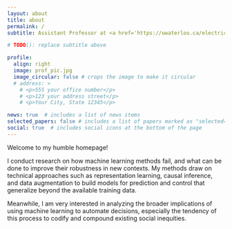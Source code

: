 ```yaml
---
layout: about
title: about
permalink: /
subtitle: Assistant Professor at <a href='https://uwaterloo.ca/electrical-computer-engineering/'>University of Waterloo</a>. Faculty Affiliate at <a href='https://vectorinstitute.ai/'>Vector Institute for Artificial Intelligence</a> and <a href='https://srinstitute.utoronto.ca/'>Schwartz Reisman Institute for Technology and Society</a>. 

# TODO(): replace subtitle above

profile:
  align: right
  image: prof_pic.jpg
  image_circular: false # crops the image to make it circular
  # address: >
    # <p>555 your office number</p>
    # <p>123 your address street</p>
    # <p>Your City, State 12345</p>

news: true  # includes a list of news items
selected_papers: false # includes a list of papers marked as "selected={true}"
social: true  # includes social icons at the bottom of the page
---
```


Welcome to my humble homepage!

I conduct research on how machine learning methods fail, and what can be done to improve their robustness in new contexts.
My methods draw on technical approaches such as representation learning, causal inference, and data augmentation to build models for prediction and control that generalize beyond the available training data.

Meanwhile, I am very interested in analyzing the broader implications of using machine learning to automate decisions, especially the tendency of this process to codify and compound existing social inequities.

